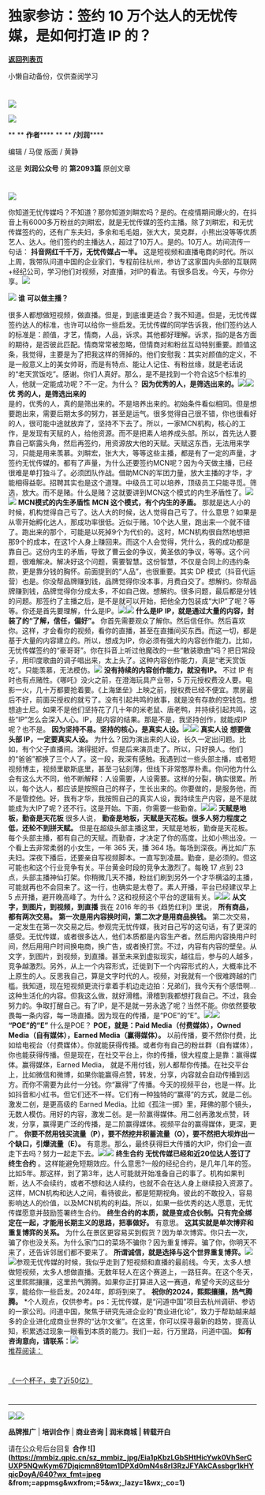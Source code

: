 # 独家参访：签约 10 万个达人的无忧传媒，是如何打造 IP 的？

[**返回列表页**](/gzh/刘润)

小懒自动备份，仅供查阅学习

#
![](https://mmbiz.qpic.cn/sz_mmbiz_jpg/Eia1pKbzLGbQ05rqf4tHyB6X44YvIRZf7ciayibtRy0rVSib8CQjW35A8ibcicFzDvdSceZ3wxRFa7icOhIMKPHicVnvEw/640?wx_fmt=jpeg&wxfrom;=5&wx;_lazy=1&wx;_co=1)

[![](https://mmbiz.qpic.cn/sz_mmbiz_gif/Eia1pKbzLGbQhn6NJQLBrr9mAMPs23lTibcGaOPKdJYa29lRegR6LVUsXX9VlGdhurnfCalQ5wfAAqCDWWA9dkIg/640?wx_fmt=gif&from;=appmsg&wxfrom;=5&wx;_lazy=1&wx;_co=1)]()

 ** ** **作者****** ** ** **/刘润******

编辑 / 马俊 版面 / 黄静

这是 **刘润公众号** 的 **第2093篇** 原创文章

#
![](https://mmbiz.qpic.cn/sz_mmbiz_png/Eia1pKbzLGbSRfGCibu8AM1klREZZvTe2NGoLDF1eMBBTiaGzYdfZXdeYrJfOla5icDZzicWn8NtNomKMJiaY2KicsGjg/640?wx_fmt=png&from;=appmsg&wxfrom;=5&wx;_lazy=1&wx;_co=1)

你知道无忧传媒吗？不知道？那你知道刘畊宏吗？是的。在疫情期间爆火的，在抖音上有6000多万粉丝的刘畊宏，就是无忧传媒的签约主播。除了刘畊宏，和无忧传媒签约的，还有广东夫妇，多余和毛毛姐，张大大，吴克群，小熊出没等等优质艺人、达人。他们签约的主播达人，超过了10万人。是的。10万人。坊间流传一句话：
**抖音网红千千万，无忧传媒占一半。**
这是短视频和直播电商的时代。所以上周，我带队问道中国的企业家们，专程前往杭州，参访了这家国内头部的互联网+经纪公司，学习他们对视频，对直播，对IP的看法。有很多启发。今天，与你分享。![](https://mmbiz.qpic.cn/sz_mmbiz_png/Eia1pKbzLGbSRfGCibu8AM1klREZZvTe2N0shSU5yxjE5ObpYOlXCvcuIc7VgKC7sqZnCcP4X4M8rEXT2ibykdbBA/640?wx_fmt=png&from;=appmsg&wxfrom;=5&wx;_lazy=1&wx;_co=1)

![](https://mmbiz.qpic.cn/sz_mmbiz_png/Eia1pKbzLGbSRfGCibu8AM1klREZZvTe2NXIl1ufE6B6icbU0R9a1etySa1d7VchA1LA0aUeMtibhw3IToUWZ46rPg/640?wx_fmt=png&from;=appmsg&wxfrom;=5&wx;_lazy=1&wx;_co=1)
**谁** **可以做主播？**

  
很多人都想做短视频，做直播。但是，到底谁更适合？我不知道。但是，无忧传媒签约达人的标准，也许可以给你一些启发。无忧传媒的同学告诉我，他们签约达人的标准是：颜值，才艺，情商，人品，诉求。其他都好理解。诉求，指的是各方面的期待，是否彼此匹配。情商常常被忽略，但情商对和粉丝互动特别重要。颜值这条，我觉得，主要是为了把我这样的筛掉的。他们安慰我：其实对颜值的定义，不是一般意义上的美女帅哥，而是有特点、能让人记住、有粉丝缘，就是老话说的“老天赏饭吃”。感谢。你们人真好。那么，是不是找到一个符合这5个标准的人，他就一定能成功呢？不一定。为什么？
**因为优秀的人，是筛选出来的。**![](https://mmbiz.qpic.cn/sz_mmbiz_png/Eia1pKbzLGbSRfGCibu8AM1klREZZvTe2NkYtblqmOXVHrbKHjLKojGtdR7QCfvBpveYWr08IW1NO9vojLf8M9pQ/640?wx_fmt=png&from;=appmsg&wxfrom;=5&wx;_lazy=1&wx;_co=1)![](https://mmbiz.qpic.cn/sz_mmbiz_png/Eia1pKbzLGbSRfGCibu8AM1klREZZvTe2NyHmktI7LvOeNDAQl2Z7uhKRP43a88jnhQVTmYVP9eqV1s4ufmq8HaA/640?wx_fmt=png&from;=appmsg&wxfrom;=5&wx;_lazy=1&wx;_co=1)
**优** **秀的人，是筛选出来的**  
是的，优秀的人，真的是筛出来的。不是培养出来的。初始条件看似相同。但是想要跑出来，需要后期太多的努力，甚至是运气。很多觉得自己很不错，你也很看好的人，很可能中途就放弃了，坚持不下去了。所以，一家MCN机构，核心的工作，是发现有天赋的人，给他资源。而不是把素人培养成头部。所以，首先达人要靠自己崭露头角，然后再签约，用资源放大他的天赋。天赋这东西，无法用来学习，只能是用来羡慕。刘畊宏，张大大，等等这些主播，都是有了一定的声量，才签约无忧传媒的。都有了声量，为什么还要签约MCN呢？因为今天做主播，已经很难是单打独斗了。必须团队作战。借助MCN的军团力量，放大主播的才华，才能相得益彰。招聘其实也是这个道理。中级员工可以培养，顶级员工只能寻觅。筛选，放大。而不是赌。什么是赌？这就要讲到MCN这个模式的内生矛盾性了。![](https://mmbiz.qpic.cn/sz_mmbiz_png/Eia1pKbzLGbSRfGCibu8AM1klREZZvTe2NkYtblqmOXVHrbKHjLKojGtdR7QCfvBpveYWr08IW1NO9vojLf8M9pQ/640?wx_fmt=png&from;=appmsg&wxfrom;=5&wx;_lazy=1&wx;_co=1)![](https://mmbiz.qpic.cn/sz_mmbiz_png/Eia1pKbzLGbSRfGCibu8AM1klREZZvTe2NROkAsk29M6BMzdXjmEUgX5Wia9JmrgMMBewN1oIaGELFDt8jrZCicia2g/640?wx_fmt=png&from;=appmsg&wxfrom;=5&wx;_lazy=1&wx;_co=1)
**MCN模式的内生矛盾性** **MCN 这个模式，有个内生的矛盾。**
那就是达人小的时候，机构觉得自己亏了。达人大的时候，达人觉得自己亏了。什么意思？如果是从零开始孵化达人，那成功率很低。近似于赌。10个达人里，跑出来一个就不错了。跑出来的那个，可能是以死掉9个为代价的。这时，MCN机构很自然地想把那9个的成本，在这1个人身上赚回来。而这个人会觉得，凭什么，我的成功都是靠自己。这份内生的矛盾，导致了曹云金的争议，黄圣依的争议，等等。这个问题，很难解决。解决好这个问题，需要智慧。这份智慧，不仅是合同上的违约条款，更是靠分钱的胸怀。前面提到的“人品”，也很重要。其实
DP
模式（抖音代运营）也是。你没帮品牌赚到钱，品牌觉得你没本事，月费白交了。想解约。你帮品牌赚到钱，品牌觉得你分成太多，不如自己做。想解约。很多问题，最后都是分钱的问题。那签约了主播之后，是不是就可以开始，把他全力包装成“大IP”了呢？等等。你还是首先要理解，什么是IP。![](https://mmbiz.qpic.cn/sz_mmbiz_png/Eia1pKbzLGbSRfGCibu8AM1klREZZvTe2NkYtblqmOXVHrbKHjLKojGtdR7QCfvBpveYWr08IW1NO9vojLf8M9pQ/640?wx_fmt=png&from;=appmsg&wxfrom;=5&wx;_lazy=1&wx;_co=1)![](https://mmbiz.qpic.cn/sz_mmbiz_png/Eia1pKbzLGbRoD2vyia7tbuPZ8E2pKATlNYVTmzE0xmcV9tv4VKiaBLlenE597qTFpsaOicXhms9T9aVQqTpkxe7RA/640?wx_fmt=png&from;=appmsg&wxfrom;=5&wx;_lazy=1&wx;_co=1)
**什么是IP** **IP，就是通过大量的内容，封装了的“了解，信任，偏好”。**
你首先需要观众了解你。然后信任你。然后喜欢你。这样，才会看你的视频，看你的直播，甚至在直播间买东西。而这一切，都是基于大量的内容建立的。所以，想成为IP，你必须有强大的内容创作能力。比如，无忧传媒签约的“豪哥哥”。你在抖音上听过他魔改的一些“散装歌曲”吗？把日常段子，用印度歌曲的调子唱出来，太上头了。这种内容创作能力，真是“老天赏饭吃”。只能羡慕，无法模仿。![](https://mmbiz.qpic.cn/sz_mmbiz_png/Eia1pKbzLGbT6OcDVjQZPd4Tx19OKNQ8B56rqaCdybfpsZnmDKN9CAxHT4DcciaLwuWnoQ8PjZfxOQhMaAjhwOGg/640?wx_fmt=png&from;=appmsg)
**没有持续的内容创作能力，就没有IP。** 不过 IP 有时也有点赌性。《哪吒》没火之前，在澄海玩具产业带，5
万元授权费没人要。电影一火，几十万都要抢着要。《上海堡垒》上映之前，授权费已经不便宜。票房最后不好，前面买授权的就亏了。没有引起共鸣的故事，就是没有存款的空钱包。想想迪士尼。如果不是他们坚持花了几十年的米老鼠、唐老鸭，并持续引起共鸣，这些“IP”怎么会深入人心。IP，是内容的结果。那是不是，我坚持创作，就能成IP呢？也不是。
**因为坚持不易。坚持的核心，是真实人设。**![](https://mmbiz.qpic.cn/sz_mmbiz_png/Eia1pKbzLGbSRfGCibu8AM1klREZZvTe2NkYtblqmOXVHrbKHjLKojGtdR7QCfvBpveYWr08IW1NO9vojLf8M9pQ/640?wx_fmt=png&from;=appmsg&wxfrom;=5&wx;_lazy=1&wx;_co=1)![](https://mmbiz.qpic.cn/sz_mmbiz_png/Eia1pKbzLGbRoD2vyia7tbuPZ8E2pKATlNRslibtWTmWwxwPqIoJ5Pw36wmEyQrnzXic4vW8X1VPJPeBbSMXILicwBA/640?wx_fmt=png&from;=appmsg&wxfrom;=5&wx;_lazy=1&wx;_co=1)
**真实人设** **想要做头部 IP，一定要真实人设。**
为什么？因为演出来的人设，长久一定出问题。比如，有个父子直播间。演得挺好。但是后来演员走了。所以，只好换人。他们的“爸爸”都换了三个人了。这一段，我深有感触。我遇到过一些头部主播，或者短视频博主，视频里歇斯底里，甚至刁钻刻薄，但线下非常憨厚朴素。你问他为什么会有这么大不同，他不断解释：人设需要，人设需要。这样的分裂，确实很累。所以，每个达人，都应该是按照自己的样子，生长出来的。你要做的，是服务他，而不是管控他。好，我有才华，我按照自己的真实人设，我持续生产内容，是不是就能成为大IP了呢？还不行。这是开始。下面，你需要一些勤奋。![](https://mmbiz.qpic.cn/sz_mmbiz_png/Eia1pKbzLGbSRfGCibu8AM1klREZZvTe2NkYtblqmOXVHrbKHjLKojGtdR7QCfvBpveYWr08IW1NO9vojLf8M9pQ/640?wx_fmt=png&from;=appmsg&wxfrom;=5&wx;_lazy=1&wx;_co=1)![](https://mmbiz.qpic.cn/sz_mmbiz_png/Eia1pKbzLGbRoD2vyia7tbuPZ8E2pKATlNmjy6vgzrhwuXZI0mnNORo9vnumx3jWx1a284m1uUZUK6fBf3jd1dTQ/640?wx_fmt=png&from;=appmsg&wxfrom;=5&wx;_lazy=1&wx;_co=1)
**天赋是地板，勤奋是天花板** 很多人说， **勤奋是地板，天赋是天花板。很多人努力程度之低，还轮不到拼天赋。**
但是在超级头部主播这里，天赋是地板，勤奋是天花板。每个头部主播，都有自己的天赋。而勤奋，才决定了你的高度。比如小熊出没。一个看上去非常柔弱的小女生，一年
365 天，播 364
场。每场到深夜。再比如广东夫妇。深夜下播后，还要亲自写视频脚本。一直写到凌晨。勤奋，是必须的。但这可能也和这个行业竞争有关。平台黄金时段的竞争太激烈了。每晚
17 点到 23
点，头部主播神仙打架。你稍微几天不播，粉丝们刷到另外一个才华横溢的主播，可能就再也不会回来了。这一行，也确实是太卷了。素人开播，平台已经建议早上 5
点开播，避开晚高峰了。为什么？这和视频这个平台的逻辑有关。![](https://mmbiz.qpic.cn/sz_mmbiz_png/Eia1pKbzLGbSRfGCibu8AM1klREZZvTe2NkYtblqmOXVHrbKHjLKojGtdR7QCfvBpveYWr08IW1NO9vojLf8M9pQ/640?wx_fmt=png&from;=appmsg&wxfrom;=5&wx;_lazy=1&wx;_co=1)![](https://mmbiz.qpic.cn/sz_mmbiz_png/Eia1pKbzLGbRoD2vyia7tbuPZ8E2pKATlN4BAw4bYMYBfic0NPibd9rKyxQn1OJ03aZOIM9UGibyc1ITkh5xrGy5LrA/640?wx_fmt=png&from;=appmsg&wxfrom;=5&wx;_lazy=1&wx;_co=1)
**从文字，到图片，到视频，到直播** 我在 2016 年的书《趋势红利》里说， **所有商品，都有两次交易。**
**第一次是用内容换时间，第二次才是用商品换钱。**
第二次交易，一定发生在第一次交易之后。参观完无忧传媒，我对自己写的这句话，有了更深的感受。无忧传媒，或者很多达人，他们本质都是内容生产者。然后用内容换用户时间，然后用用户时间换电商，换广告，或者换打赏。不过，内容有内容的壁垒。从文字，到图片，到视频，到直播。甚至未来到虚拟现实，越往后，参与的人越多，竞争越激烈。另外，从上一个内容形式，迁徙到下一个内容形式的人，大概率比不上原生的人。反思我自己，算是文字时代的人。视频，对我就有一个很难跨越的门槛。我知道，现在短视频更流行拿着手机边走边拍：兄弟们，我今天有个感悟啊…这种生活化的内容。但我这么做，就好滑稽。滑稽到我都想打我自己。不过，我会努力的。争取打醒自己。有了IP，是不是就一劳永逸了呢？当然不能。你依然要敬畏每一条内容，每一场直播。因为现在的传播，是“POE”的“E”。![](https://mmbiz.qpic.cn/sz_mmbiz_png/Eia1pKbzLGbSRfGCibu8AM1klREZZvTe2NkYtblqmOXVHrbKHjLKojGtdR7QCfvBpveYWr08IW1NO9vojLf8M9pQ/640?wx_fmt=png&from;=appmsg&wxfrom;=5&wx;_lazy=1&wx;_co=1)![](https://mmbiz.qpic.cn/sz_mmbiz_png/Eia1pKbzLGbRoD2vyia7tbuPZ8E2pKATlN60u3N0iaGViaJRNTiayzCthJwoxaocKwmpvClm5HiaE7HCTAk2l9sBIBxA/640?wx_fmt=png&from;=appmsg&wxfrom;=5&wx;_lazy=1&wx;_co=1)
**“POE”的“E”** 什么是POE？ **POE，就是：Paid Media（付费媒体），Owned Media（自有媒体），Earned
Media（赢得媒体）。**
以前传播，要不然你付费，比如给电视台（付费媒体）。你就能获得传播。或者你有自己的粉丝群（自有媒体），你也能获得传播。但是现在，在社交平台上，你的传播，很大程度上是靠：赢得媒体。赢得媒体，Earned
Media，
就是不用付钱，别人都帮你传播。在社交平台上，比如微信和微博，如果你能赢得点赞，转发，分享，内容就会自动传播到远方。而你不需要为此付一分钱。你“赢得”了传播。今天的视频平台，也是一样。比如抖音和小红书。但它们还不一样。它们有一种独特的“赢得”的方式，就是二创。激发二创，是更高级的
Earned
Media。比如《孤注一掷》里，拜佛的那个镜头，无数人模仿。用好的内容，激发二创。是一阶赢得媒体。用二创再激发点赞，转发，分享，赢得更广泛的传播，是二阶赢得媒体。视频平台的赢得媒体，更深，更广。
**你要不然用钱买流量（P），要不然挖井积蓄流量（O），要不然把大坝炸出一个缺口，引爆流量（E）。**
有意思。那么，最终获得巨大传播的大IP，你们会一直走下去吗？努力一起走下去。![](https://mmbiz.qpic.cn/sz_mmbiz_png/Eia1pKbzLGbSRfGCibu8AM1klREZZvTe2NkYtblqmOXVHrbKHjLKojGtdR7QCfvBpveYWr08IW1NO9vojLf8M9pQ/640?wx_fmt=png&from;=appmsg&wxfrom;=5&wx;_lazy=1&wx;_co=1)![](https://mmbiz.qpic.cn/sz_mmbiz_png/Eia1pKbzLGbRrZDzNlHHKqMKpASVkcl2TibZ2RlT9HIzOPnPUsn6S1QCbUKWiaCcCJwo8p8iaeBV3pQQqReEibFUJNg/640?wx_fmt=png&from;=appmsg&wxfrom;=5&wx;_lazy=1&wx;_co=1)
**终生合约** **无忧传媒已经和近20位达人签订了终生合约**
。这样能避免短期效应。什么意思?一般的经纪合约，是几年几年的签。比如5年。那这样，到了第3年，达人可能就开始准备自己的事了。机构如果判断，达人不会续约，或者不想和达人续约，也就不会在达人身上继续投入资源了。这样，MCN机构和达人之间，看待彼此，都是短期视角。彼此的不敢投入，容易影响达人的价值，以及MCN机构的利益。所以，如果一些优秀的达人愿意，无忧传媒愿意并鼓励签署终生合约。
**终生合约的本质，就是变成合伙制。只有完全绑定在一起，才能用长期主义的思路，把事做好。** 有意思。 **这其实就是单次博弈和重复博弈的关系。**
为什么在景区更容易买到假货？因为单次博弈。你只去一次，骗了你也没关系。为什么家门口的菜场不骗你？因为重复博弈。骗了你，你明天不来了，还告诉邻居们都不要来了。
**所谓诚信，就是选择与这个世界重复博弈。**![](https://mmbiz.qpic.cn/sz_mmbiz_png/Eia1pKbzLGbSRfGCibu8AM1klREZZvTe2NkYtblqmOXVHrbKHjLKojGtdR7QCfvBpveYWr08IW1NO9vojLf8M9pQ/640?wx_fmt=png&from;=appmsg&wxfrom;=5&wx;_lazy=1&wx;_co=1)![](https://mmbiz.qpic.cn/sz_mmbiz_png/Eia1pKbzLGbSRfGCibu8AM1klREZZvTe2Njtqpm33zGwYAJbGQdulrG3RCb8cORETRiateayaQibxUiba5Q5ShiaasnQ/640?wx_fmt=png&from;=appmsg&wxfrom;=5&wx;_lazy=1&wx;_co=1)参观无忧传媒的时候，我似乎走到了短视频和直播的最前线。今天，太多人想做短视频，太多人想做直播。无数年轻人在这个赛道上，一路狂奔。在这个冬天，这里熙熙攘攘，这里热气腾腾。如果你正打算进入这一赛道，希望今天的这些分享，能给你一些启发。2024年，即将到来了。
**祝你的2024，熙熙攘攘，热气腾腾。**
*个人观点，仅供参考。ps：无忧传媒，是“问道中国”项目去杭州调研、参访的一家公司。问道中国，聚焦于研究先进企业的“商业进化论”，致力于帮助越来越多的企业进化成商业世界的“达尔文雀”。在这里，你可以探寻最新的趋势，提高认知，积累透过现象一眼看到本质的能力。我们一起，行万里路，问道中国。
**如有咨询意向，请联系：**![](https://mmbiz.qpic.cn/sz_mmbiz_png/Eia1pKbzLGbTmnoCvGhMgzkw8t4oqR7bZ7nGmATHoQDMPRGVInicVNlr7NVn13LQ3CqzmR1TtJibiaFQvMO6KKOaTA/640?wx_fmt=png&wxfrom;=5&wx;_lazy=1&wx;_co=1)  
[](https://mp.weixin.qq.com/s?__biz=MjM5NjM5MjQ4MQ==&mid=2651725124&idx=1&sn=f0d08ae062c2cd2dd4bb5994f2d7a85d&chksm=bd13460a8a64cf1c95cb92a4d7842e274fa7ad98a7ad84c13fbe7214d15da88d560458d34885&token=1399387769&lang=zh_CN&scene=21#wechat_redirect)[推荐阅读：](https://mp.weixin.qq.com/s?__biz=MjM5NjM5MjQ4MQ==&mid=2651725213&idx=1&sn=0f1bd04b9d9abff3becad87db962d257&chksm=bd1346d38a64cfc5bb90888efefe367b595e2e585cfeb97f3f4c08f8ed09b8edc6c1775c7344&token=827898467&lang=zh_CN&scene=21#wechat_redirect)

#
[《一个杯子，卖了近50亿》](https://mp.weixin.qq.com/s?__biz=MjM5NjM5MjQ4MQ==&mid=2651725213&idx=1&sn=0f1bd04b9d9abff3becad87db962d257&chksm=bd1346d38a64cfc5bb90888efefe367b595e2e585cfeb97f3f4c08f8ed09b8edc6c1775c7344&token=827898467&lang=zh_CN&scene=21#wechat_redirect)

#

* * *

  

![](https://mmbiz.qpic.cn/sz_mmbiz_gif/Eia1pKbzLGbT6OcDVjQZPd4Tx19OKNQ8B25IIUPRHXTSJTnQYmxD4q6LJGqvyIQicohImAeALJtY326q0oCkXYicA/640?wx_fmt=gif&from;=appmsg)![](https://mmbiz.qpic.cn/sz_mmbiz_gif/Eia1pKbzLGbRpQ41YOTzHIQPSl9RyozHpDAoeSfLl9bFFz55oRoItrgvd7EQ4DgdLVUmzTnuvatv4tEPUF7nYbA/640?wx_fmt=gif&from;=appmsg)

 **品牌推广** | **培训合作** | **商业咨询 | 润米商城** **| 转载开白**

请在公众号后台回复 **合作
![](https://mmbiz.qpic.cn/sz_mmbiz_jpg/Eia1pKbzLGbSHtHicYwk0VhSerCUXP5NQwKym67Djqicmn89tqm1DPXd0mN4s8rl3RzJFYAkCAssbgr1kHYqicDoyA/640?wx_fmt=jpeg
&from;=appmsg&wxfrom;=5&wx;_lazy=1&wx;_co=1)**

